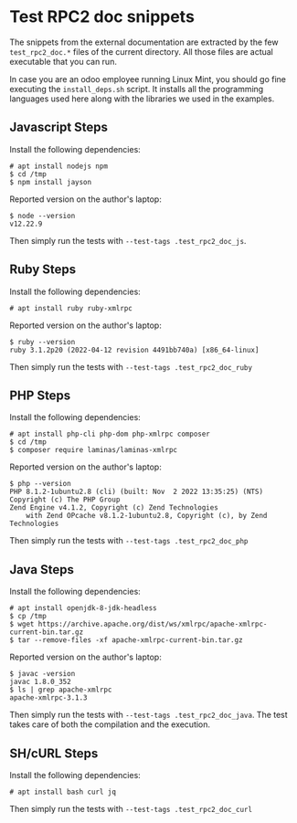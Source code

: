 Test RPC2 doc snippets
======================

The snippets from the external documentation are extracted by the few
`test_rpc2_doc.*` files of the current directory. All those files are
actual executable that you can run.

In case you are an odoo employee running Linux Mint, you should go fine
executing the `install_deps.sh` script. It installs all the programming
languages used here along with the libraries we used in the examples.

Javascript Steps
----------------

Install the following dependencies:

	# apt install nodejs npm
	$ cd /tmp
	$ npm install jayson

Reported version on the author's laptop:

	$ node --version
	v12.22.9

Then simply run the tests with `--test-tags .test_rpc2_doc_js`.

Ruby Steps
----------

Install the following dependencies:

	# apt install ruby ruby-xmlrpc

Reported version on the author's laptop:

	$ ruby --version
	ruby 3.1.2p20 (2022-04-12 revision 4491bb740a) [x86_64-linux]

Then simply run the tests with `--test-tags .test_rpc2_doc_ruby`

PHP Steps
---------

Install the following dependencies:

	# apt install php-cli php-dom php-xmlrpc composer
	$ cd /tmp
	$ composer require laminas/laminas-xmlrpc

Reported version on the author's laptop:

	$ php --version
	PHP 8.1.2-1ubuntu2.8 (cli) (built: Nov  2 2022 13:35:25) (NTS)
	Copyright (c) The PHP Group
	Zend Engine v4.1.2, Copyright (c) Zend Technologies
		with Zend OPcache v8.1.2-1ubuntu2.8, Copyright (c), by Zend Technologies

Then simply run the tests with `--test-tags .test_rpc2_doc_php`

Java Steps
----------

Install the following dependencies:

	# apt install openjdk-8-jdk-headless
	$ cp /tmp
	$ wget https://archive.apache.org/dist/ws/xmlrpc/apache-xmlrpc-current-bin.tar.gz
	$ tar --remove-files -xf apache-xmlrpc-current-bin.tar.gz

Reported version on the author's laptop:

	$ javac -version
	javac 1.8.0_352
	$ ls | grep apache-xmlrpc
	apache-xmlrpc-3.1.3

Then simply run the tests with `--test-tags .test_rpc2_doc_java`. The test
takes care of both the compilation and the execution.

SH/cURL Steps
-------------

Install the following dependencies:

	# apt install bash curl jq

Then simply run the tests with `--test-tags .test_rpc2_doc_curl`


